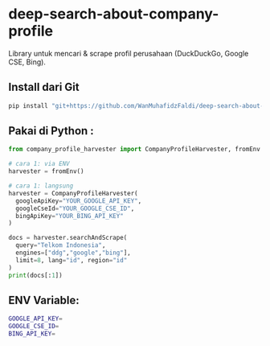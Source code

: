 # deep-search-about-company-profile

Library untuk mencari & scrape profil perusahaan (DuckDuckGo, Google CSE, Bing).

## Install dari Git
```bash
pip install "git+https://github.com/WanMuhafidzFaldi/deep-search-about-company-profile.git"
```

## Pakai di Python :
```python
from company_profile_harvester import CompanyProfileHarvester, fromEnv

# cara 1: via ENV
harvester = fromEnv()

# cara 1: langsung
harvester = CompanyProfileHarvester(
  googleApiKey="YOUR_GOOGLE_API_KEY",
  googleCseId="YOUR_GOOGLE_CSE_ID",
  bingApiKey="YOUR_BING_API_KEY"
)

docs = harvester.searchAndScrape(
  query="Telkom Indonesia",
  engines=["ddg","google","bing"],
  limit=8, lang="id", region="id"
)
print(docs[:1])
```



## ENV Variable:
```bash
GOOGLE_API_KEY=
GOOGLE_CSE_ID=
BING_API_KEY=
```

